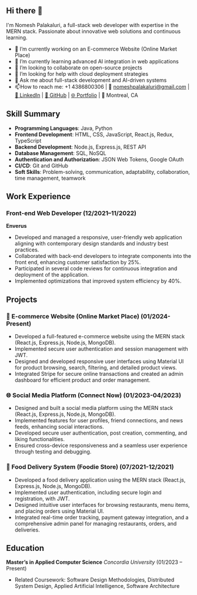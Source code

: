 ## Hi there 👋

I'm Nomesh Palakaluri, a full-stack web developer with expertise in the MERN stack. Passionate about innovative web solutions and continuous learning.

- 🔭 I’m currently working on an E-commerce Website (Online Market Place)
- 🌱 I’m currently learning advanced AI integration in web applications
- 👯 I’m looking to collaborate on open-source projects
- 🤔 I’m looking for help with cloud deployment strategies
- 💬 Ask me about full-stack development and AI-driven systems
- 📫How to reach me: +1 4386800306 | 📧 nomeshpalakaluri@gmail.com | [🔗 LinkedIn](http://www.linkedin.com/in/palakaluri-nomesh-87700016b%5d) | [🐙 GitHub](https://github.com/Nomesh88) | [🌐 Portfolio](https://bz0g9k95icyf9zkpvjv44q.on.drv.tw/www.nomeshpalakaluri.com/) | 📍 Montreal, CA

## Skill Summary
- **Programming Languages**: Java, Python
- **Frontend Development**: HTML, CSS, JavaScript, React.js, Redux, TypeScript
- **Backend Development**: Node.js, Express.js, REST API
- **Database Management**: SQL, NoSQL
- **Authentication and Authorization**: JSON Web Tokens, Google OAuth
- **CI/CD**: Git and GitHub
- **Soft Skills**: Problem-solving, communication, adaptability, collaboration, time management, teamwork

## Work Experience
### Front-end Web Developer (12/2021–11/2022)
**Enverus**
- Developed and managed a responsive, user-friendly web application aligning with contemporary design standards and industry best practices.
- Collaborated with back-end developers to integrate components into the front end, enhancing customer satisfaction by 25%.
- Participated in several code reviews for continuous integration and deployment of the application.
- Implemented optimizations that improved system efficiency by 40%.

## Projects
### 🛒 E-commerce Website (Online Market Place) (01/2024-Present)
- Developed a full-featured e-commerce website using the MERN stack (React.js, Express.js, Node.js, MongoDB).
- Implemented secure user authentication and session management with JWT.
- Designed and developed responsive user interfaces using Material UI for product browsing, search, filtering, and detailed product views.
- Integrated Stripe for secure online transactions and created an admin dashboard for efficient product and order management.

### 🌐 Social Media Platform (Connect Now) (01/2023-04/2023)
- Designed and built a social media platform using the MERN stack (React.js, Express.js, Node.js, MongoDB).
- Implemented features for user profiles, friend connections, and news feeds, enhancing social interactions.
- Developed secure user authentication, post creation, commenting, and liking functionalities.
- Ensured cross-device responsiveness and a seamless user experience through testing and debugging.

### 🍲 Food Delivery System (Foodie Store) (07/2021-12/2021)
- Developed a food delivery application using the MERN stack (React.js, Express.js, Node.js, MongoDB).
- Implemented user authentication, including secure login and registration, with JWT.
- Designed intuitive user interfaces for browsing restaurants, menu items, and placing orders using Material UI.
- Integrated real-time order tracking, payment gateway integration, and a comprehensive admin panel for managing restaurants, orders, and deliveries.

## Education
**Master’s in Applied Computer Science**
*Concordia University* (01/2023 – Present)
- Related Coursework: Software Design Methodologies, Distributed System Design, Applied Artificial Intelligence, Software Architecture

